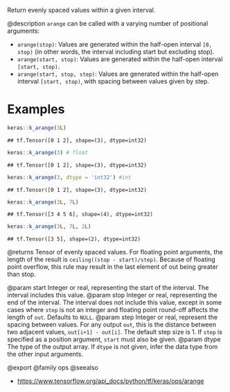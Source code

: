 Return evenly spaced values within a given interval.

@description
`arange` can be called with a varying number of positional arguments:
* `arange(stop)`: Values are generated within the half-open interval
    `[0, stop)` (in other words, the interval including start but excluding
    stop).
* `arange(start, stop)`: Values are generated within the half-open interval
    `[start, stop)`.
* `arange(start, stop, step)`: Values are generated within the half-open
    interval `[start, stop)`, with spacing between values given by step.

# Examples

```r
keras::k_arange(3L)
```

```
## tf.Tensor([0 1 2], shape=(3), dtype=int32)
```

```r
keras::k_arange(3) # float
```

```
## tf.Tensor([0 1 2], shape=(3), dtype=int32)
```

```r
keras::k_arange(3, dtype = 'int32') #int
```

```
## tf.Tensor([0 1 2], shape=(3), dtype=int32)
```

```r
keras::k_arange(3L, 7L)
```

```
## tf.Tensor([3 4 5 6], shape=(4), dtype=int32)
```

```r
keras::k_arange(3L, 7L, 2L)
```

```
## tf.Tensor([3 5], shape=(2), dtype=int32)
```

@returns
Tensor of evenly spaced values.
For floating point arguments, the length of the result is
`ceiling((stop - start)/step)`. Because of floating point overflow, this
rule may result in the last element of out being greater than stop.

@param start Integer or real, representing the start of the interval. The
    interval includes this value.
@param stop Integer or real, representing the end of the interval. The
    interval does not include this value, except in some cases where
    `step` is not an integer and floating point round-off affects the
    length of `out`. Defaults to `NULL`.
@param step Integer or real, represent the spacing between values. For any
    output `out`, this is the distance between two adjacent values,
    `out[i+1] - out[i]`. The default step size is 1. If `step` is
    specified as a position argument, `start` must also be given.
@param dtype The type of the output array. If `dtype` is not given, infer the
    data type from the other input arguments.

@export
@family ops
@seealso
+ <https://www.tensorflow.org/api_docs/python/tf/keras/ops/arange>
